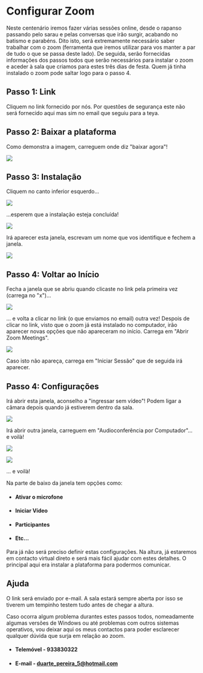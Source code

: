 # **Configurar Zoom**
Neste centenário iremos fazer várias sessões online, desde o rapanso passando pelo sarau e pelas conversas que irão surgir, acabando no batismo e parabéns. Dito isto, será extremamente necessário saber trabalhar com o zoom (ferramenta que iremos utilizar para vos manter a par de tudo o que se passa deste lado).
De seguida, serão fornecidas informações dos passos todos que serão necessários para instalar o zoom e aceder à sala que criamos para estes três dias de festa. Quem já tinha instalado o zoom pode saltar logo para o passo 4.

## Passo 1: Link
Cliquem no link fornecido por nós. Por questões de segurança este não será fornecido aqui mas sim no email que seguiu para a teya.

## Passo 2: Baixar a plataforma
Como demonstra a imagem, carreguem onde diz "baixar agora"!

![](/github/images/baixar.png)

## Passo 3: Instalação
Cliquem no canto inferior esquerdo...

![](/github/images/carregar.png)

...esperem que a instalação esteja concluída!

![](/github/images/instalacao.png)

Irá aparecer esta janela, escrevam um nome que vos identifique e fechem a janela.

![](/github/images/nome.png)

## Passo 4: Voltar ao Início
Fecha a janela que se abriu quando clicaste no link pela primeira vez (carrega no "x")...

![](/github/images/fechar.png)

... e volta a clicar no link (o que enviamos no email) outra vez!
Despois de clicar no link, visto que o zoom já está instalado no computador, irão aparecer novas opções que não apareceram no início. Carrega em "Abrir Zoom Meetings".

![](/github/images/zoomMeetings.png)

Caso isto não apareça, carrega em "Iniciar Sessão" que de seguida irá aparecer.

## Passo 4: Configurações
Irá abrir esta janela, aconselho a "ingressar sem vídeo"! Podem ligar a câmara depois quando já estiverem dentro da sala.

![](/github/images/video.png)

Irá abrir outra janela, carreguem em "Audioconferência por Computador"... e voilà!

![](/github/images/ingressar.png)

![](/github/images/voila.png)

... e voilà!

Na parte de baixo da janela tem opções como:
- #### Ativar o microfone
- #### Iniciar Vídeo
- #### Participantes
- #### Etc...

Para já não será preciso definir estas configurações. Na altura, já estaremos em contacto virtual direto e será mais fácil ajudar com estes detalhes. O principal aqui era instalar a plataforma para podermos comunicar.

## Ajuda

O link será enviado por e-mail. A sala estará sempre aberta por isso se tiverem um tempinho testem tudo antes de chegar a altura.

Caso ocorra algum problema durantes estes passos todos, nomeadamente algumas versões de Windows ou até problemas com outros sistemas operativos, vou deixar aqui os meus contactos para poder esclarecer qualquer dúvida que surja em relação ao zoom.

- #### Telemóvel - 933830322
- #### E-mail - duarte_pereira_5@hotmail.com


